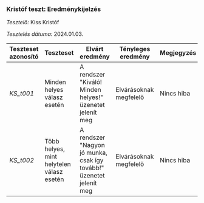 ### Kristóf teszt: Eredménykijelzés
*Tesztelő:* Kiss Kristóf

*Tesztelés dátuma:* 2024.01.03.

| Teszteset azonosító | Teszteset | Elvárt eredmény | Tényleges eredmény | Megjegyzés |
| ------------------- | --------- | --------------- | ------------------ | ---------- |
| _KS_t001_ | Minden helyes válasz esetén | A rendszer "Kiváló! Minden helyes!" üzenetet jelenít meg | Elvárásoknak megfelelő | Nincs hiba |
| _KS_t002_ | Több helyes, mint helytelen válasz esetén | A rendszer "Nagyon jó munka, csak így tovább!" üzenetet jelenít meg | Elvárásoknak megfelelő | Nincs hiba |